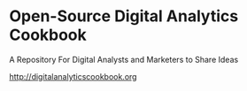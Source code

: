 # Open-Source Digital Analytics Cookbook
A Repository For Digital Analysts and Marketers to Share Ideas

http://digitalanalyticscookbook.org
